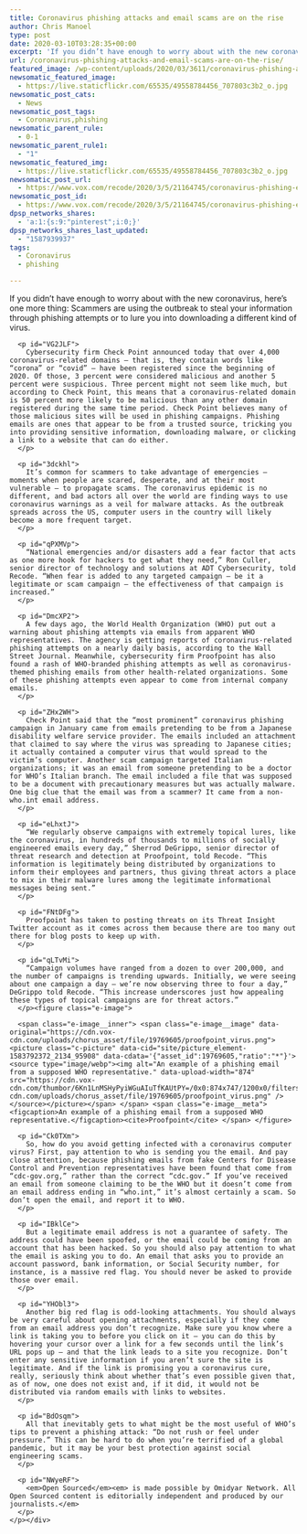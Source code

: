 ```yaml
---
title: Coronavirus phishing attacks and email scams are on the rise
author: Chris Manoel
type: post
date: 2020-03-10T03:28:35+00:00
excerpt: 'If you didn’t have enough to worry about with the new coronavirus, here’s one more thing: Scammers are using the outbreak to steal your information through phishing attempts or to lure you into downloading a different kind of virus. Cybersecurity firm Check Point announced today that over 4,000 coronavirus-related domains — that is, they contain&hellip;'
url: /coronavirus-phishing-attacks-and-email-scams-are-on-the-rise/
featured_image: /wp-content/uploads/2020/03/3611/coronavirus-phishing-attacks-and-email-scams-are-on-the-rise.jpg
newsomatic_featured_image:
  - https://live.staticflickr.com/65535/49558784456_707803c3b2_o.jpg
newsomatic_post_cats:
  - News
newsomatic_post_tags:
  - Coronavirus,phishing
newsomatic_parent_rule:
  - 0-1
newsomatic_parent_rule1:
  - "1"
newsomatic_featured_img:
  - https://live.staticflickr.com/65535/49558784456_707803c3b2_o.jpg
newsomatic_post_url:
  - https://www.vox.com/recode/2020/3/5/21164745/coronavirus-phishing-email-scams
newsomatic_post_id:
  - https://www.vox.com/recode/2020/3/5/21164745/coronavirus-phishing-email-scams
dpsp_networks_shares:
  - 'a:1:{s:9:"pinterest";i:0;}'
dpsp_networks_shares_last_updated:
  - "1587939937"
tags:
  - Coronavirus
  - phishing

---
```

<div class="c-entry-content">
  <p id="OQij6d">
    <p id="V52Uxr">
      <p id="fzuiyJ">
        If you didn’t have enough to worry about with the new coronavirus, here’s one more thing: Scammers are using the outbreak to steal your information through phishing attempts or to lure you into downloading a different kind of virus.
      </p>
      
      <p id="VG2JLF">
        Cybersecurity firm Check Point announced today that over 4,000 coronavirus-related domains — that is, they contain words like “corona” or “covid” — have been registered since the beginning of 2020. Of those, 3 percent were considered malicious and another 5 percent were suspicious. Three percent might not seem like much, but according to Check Point, this means that a coronavirus-related domain is 50 percent more likely to be malicious than any other domain registered during the same time period. Check Point believes many of those malicious sites will be used in phishing campaigns. Phishing emails are ones that appear to be from a trusted source, tricking you into providing sensitive information, downloading malware, or clicking a link to a website that can do either.
      </p>
      
      <p id="3dckhl">
        It’s common for scammers to take advantage of emergencies — moments when people are scared, desperate, and at their most vulnerable — to propagate scams. The coronavirus epidemic is no different, and bad actors all over the world are finding ways to use coronavirus warnings as a veil for malware attacks. As the outbreak spreads across the US, computer users in the country will likely become a more frequent target.
      </p>
      
      <p id="qPXMVp">
        “National emergencies and/or disasters add a fear factor that acts as one more hook for hackers to get what they need,” Ron Culler, senior director of technology and solutions at ADT Cybersecurity, told Recode. “When fear is added to any targeted campaign — be it a legitimate or scam campaign — the effectiveness of that campaign is increased.”
      </p>
      
      <p id="DmcXP2">
        A few days ago, the World Health Organization (WHO) put out a warning about phishing attempts via emails from apparent WHO representatives. The agency is getting reports of coronavirus-related phishing attempts on a nearly daily basis, according to the Wall Street Journal. Meanwhile, cybersecurity firm Proofpoint has also found a rash of WHO-branded phishing attempts as well as coronavirus-themed phishing emails from other health-related organizations. Some of these phishing attempts even appear to come from internal company emails.
      </p>
      
      <p id="ZHx2WH">
        Check Point said that the “most prominent” coronavirus phishing campaign in January came from emails pretending to be from a Japanese disability welfare service provider. The emails included an attachment that claimed to say where the virus was spreading to Japanese cities; it actually contained a computer virus that would spread to the victim’s computer. Another scam campaign targeted Italian organizations; it was an email from someone pretending to be a doctor for WHO’s Italian branch. The email included a file that was supposed to be a document with precautionary measures but was actually malware. One big clue that the email was from a scammer? It came from a non-who.int email address.
      </p>
      
      <p id="eLhxtJ">
        “We regularly observe campaigns with extremely topical lures, like the coronavirus, in hundreds of thousands to millions of socially engineered emails every day,” Sherrod DeGrippo, senior director of threat research and detection at Proofpoint, told Recode. “This information is legitimately being distributed by organizations to inform their employees and partners, thus giving threat actors a place to mix in their malware lures among the legitimate informational messages being sent.”
      </p>
      
      <p id="FNtDFg">
        Proofpoint has taken to posting threats on its Threat Insight Twitter account as it comes across them because there are too many out there for blog posts to keep up with.
      </p>
      
      <p id="qLTvMi">
        “Campaign volumes have ranged from a dozen to over 200,000, and the number of campaigns is trending upwards. Initially, we were seeing about one campaign a day — we’re now observing three to four a day,” DeGrippo told Recode. “This increase underscores just how appealing these types of topical campaigns are for threat actors.”
      </p><figure class="e-image">
      
      <span class="e-image__inner"> <span class="e-image__image" data-original="https://cdn.vox-cdn.com/uploads/chorus_asset/file/19769605/proofpoint_virus.png"> <picture class="c-picture" data-cid="site/picture_element-1583792372_2134_95908" data-cdata='{"asset_id":19769605,"ratio":"*"}'><source type="image/webp"><img alt="An example of a phishing email from a supposed WHO representative." data-upload-width="874" src="https://cdn.vox-cdn.com/thumbor/6Kn1LnMSHyPyiWGuAIuTfKAUtPY=/0x0:874x747/1200x0/filters:focal(0x0:874x747):no_upscale()/cdn.vox-cdn.com/uploads/chorus_asset/file/19769605/proofpoint_virus.png" /></source></picture></span> </span> <span class="e-image__meta"><figcaption>An example of a phishing email from a supposed WHO representative.</figcaption><cite>Proofpoint</cite> </span> </figure> 
      
      <p id="Ck0TXm">
        So, how do you avoid getting infected with a coronavirus computer virus? First, pay attention to who is sending you the email. And pay close attention, because phishing emails from fake Centers for Disease Control and Prevention representatives have been found that come from “cdc-gov.org,” rather than the correct “cdc.gov.” If you’ve received an email from someone claiming to be the WHO but it doesn’t come from an email address ending in “who.int,” it’s almost certainly a scam. So don’t open the email, and report it to WHO.
      </p>
      
      <p id="IBklCe">
        But a legitimate email address is not a guarantee of safety. The address could have been spoofed, or the email could be coming from an account that has been hacked. So you should also pay attention to what the email is asking you to do. An email that asks you to provide an account password, bank information, or Social Security number, for instance, is a massive red flag. You should never be asked to provide those over email.
      </p>
      
      <p id="YHObl3">
        Another big red flag is odd-looking attachments. You should always be very careful about opening attachments, especially if they come from an email address you don’t recognize. Make sure you know where a link is taking you to before you click on it — you can do this by hovering your cursor over a link for a few seconds until the link’s URL pops up — and that the link leads to a site you recognize. Don’t enter any sensitive information if you aren’t sure the site is legitimate. And if the link is promising you a coronavirus cure, really, seriously think about whether that’s even possible given that, as of now, one does not exist and, if it did, it would not be distributed via random emails with links to websites.
      </p>
      
      <p id="BdOsqm">
        All that inevitably gets to what might be the most useful of WHO’s tips to prevent a phishing attack: “Do not rush or feel under pressure.” This can be hard to do when you’re terrified of a global pandemic, but it may be your best protection against social engineering scams.
      </p>
      
      <p id="NWyeRF">
        <em>Open Sourced</em><em> is made possible by Omidyar Network. All Open Sourced content is editorially independent and produced by our journalists.</em>
      </p>
    </p></div>